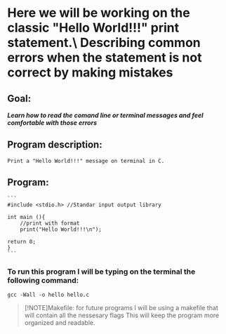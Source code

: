 # Here we will be working on the classic "Hello World!!!" print statement.\ Describing common errors when the statement is not correct by making mistakes
## Goal: 
***Learn how to read the comand line or terminal messages and feel comfortable with those errors***

## Program description: 
    Print a "Hello World!!!" message on terminal in C.

## Program:
    ```
    #include <stdio.h> //Standar input output library

    int main (){
        //print with format
        print("Hello World!!!\n");

    return 0;
    }
    ```

### To run this program I will be typing on the terminal the following command:
```gcc -Wall -o hello hello.c```

> [!NOTE]Makefile:
> for future programs I will be using a makefile that will contain all the nessesary flags
> This will keep the program more organized and readable.
